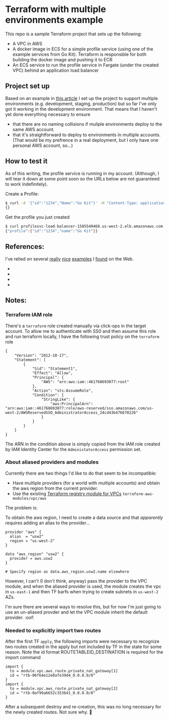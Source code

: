 # Terraform with multiple environments example

This repo is a sample Terraform project that sets up the following:
* A VPC in AWS
* A docker image in ECS for a simple profile service (using one of the example services from Go Kit). Terraform is responsible for both building the docker image and pushing it to ECR
* An ECS service to run the profile service in Fargate (under the created VPC) behind an application load balancer

## Project set up

Based on an example in [this article][1] I set up the project to support multiple environments (e.g. development, staging, production) but so far I've only got it working in the development environment. That means that I haven't yet done everything necessary to ensure 
* that there are no naming collisions if muliple environments deploy to the same AWS account.
* that it's straightforward to deploy to environments in multiple accounts. (That would be my prefrence in a real deployment, but I only have one personal AWS account, so...)

## How to test it
As of this writing, the profile service is running in my account. (Although, I will tear it down at some point soon so the URLs below are not guaranteed to work indefinitely).

Create a Profile:

```bash
$ curl -d '{"id":"1234","Name":"Go Kit"}' -H "Content-Type: application/json" -X POST http://profilesvc-load-balancer-1585549468.us-west-2.elb.amazonaws.com:8080/profiles/
{}
```

Get the profile you just created

```bash
$ curl profilesvc-load-balancer-1585549468.us-west-2.elb.amazonaws.com:8080/profiles/1234
{"profile":{"id":"1234","name":"Go Kit"}}
```

## References:

I've relied on several [really][1] [nice][2] [examples][4] I [found][3] on the Web.

* [1]: https://medium.com/@b0ld8/terraform-manage-multiple-environments-63939f41c454 "Setting up Terraform to manage multiple environments"
* [2]: https://anthony-f-tannous.medium.com/how-to-build-and-push-a-docker-image-to-ecr-with-terraform-38f0083314e9 "How to build and push a docker image to ECR with terraform"
* [3]: https://medium.com/@olayinkasamuel44/using-terraform-and-fargate-to-create-amazons-ecs-e3308c1b9166 "Using Terraform and Fargate to create Amazon's ECS"
* [4]: https://gokit.io/examples "Go Kit examples"

## Notes:

### Terraform IAM role

There's a `terraform` role created manually via click-ops in the target account. To allow me to authenticate with SS0 and then assume this role and run terraform locally, I have the following trust policy on the `terraform` role

```
{
    "Version": "2012-10-17",
    "Statement": [
        {
            "Sid": "Statement1",
            "Effect": "Allow",
            "Principal": {
                "AWS": "arn:aws:iam::461768693077:root"
            },
            "Action": "sts:AssumeRole",
            "Condition": {
                "StringLike": {
                    "aws:PrincipalArn": "arn:aws:iam::461768693077:role/aws-reserved/sso.amazonaws.com/us-west-2/AWSReservedSSO_AdministratorAccess_24cd43b476670226"
                }
            }
        }
    ]
}
```
The ARN in the condition above is simply copied from the IAM role created by IAM Identity Center for the `AdministatorAccess` permission set.

### About aliased providers and modules

Currently there are two things I'd like to do that seem to be incompatible:
* Have multiple providers (for a world with multiple accounts) and obtain the aws region from the current provider.
* Use the existing [Terraform registry module for VPCs](https://registry.terraform.io/modules/terraform-aws-modules/vpc/aws/latest) `terraform-aws-modules/vpc/aws`

The problem is:

To obtain the aws region, I need to create a data source and that _apparently_ requires adding an alias to the provider...

```
provider "aws" {
  alias  = "usw2"
  region = "us-west-2"
}

data "aws_region" "usw2" {
  provider = aws.usw2
}

# Specify region as data.aws_region.usw2.name elsewhere
```

However, I can't (I don't think, anyway) pass the provider to the VPC module, and when the aliased provider is used, the module creates the vpc in `us-east-1` and then TF barfs when trying to create
subnets in `us-west-2` AZs.

I'm sure there are several ways to resolve this, but for now I'm just going to use an un-aliased provder and let the VPC module inherit the default provider. :oof:

### Needed to explicitly import two routes

After the first TF `apply`, the following imports were necessary to recognize two routes created in the apply but not included by TF in the state for some reason. Note the id format ROUTETABLEID_DESTINATION is required for the import command

```
import {
  to = module.vpc.aws_route.private_nat_gateway[1]
  id = "rtb-06f64e12e8afe39d4_0.0.0.0/0"
}
import {
  to = module.vpc.aws_route.private_nat_gateway[2]
  id = "rtb-0af99a6652c353641_0.0.0.0/0"
}
```
After a subsequent destroy and re-creation, this was no long necessary for the newly created routes. Not sure why. :shrug: